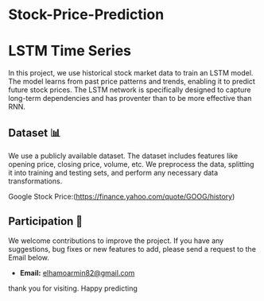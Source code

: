 # Stock-Price-Prediction

# LSTM Time Series
In this project, we use historical stock market data to train an LSTM model. The model learns from past price patterns and trends, enabling it to predict future stock prices. The LSTM network is specifically designed to capture long-term dependencies and has proventer than to be more effective than RNN.

## Dataset 📊
We use a publicly available dataset. The dataset includes features like opening price, closing price, volume, etc. We preprocess the data, splitting it into training and testing sets, and perform any necessary data transformations.

Google Stock Price:(https://finance.yahoo.com/quote/GOOG/history)

## Participation 🤝
We welcome contributions to improve the project. If you have any suggestions, bug fixes or new features to add, please send a request to the Email below.
- **Email:** elhamoarmin82@gmail.com


thank you for visiting. Happy predicting
